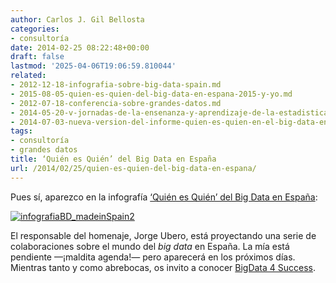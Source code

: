 ```yaml
---
author: Carlos J. Gil Bellosta
categories:
- consultoría
date: 2014-02-25 08:22:48+00:00
draft: false
lastmod: '2025-04-06T19:06:59.810044'
related:
- 2012-12-18-infografia-sobre-big-data-spain.md
- 2015-08-05-quien-es-quien-del-big-data-en-espana-2015-y-yo.md
- 2012-07-18-conferencia-sobre-grandes-datos.md
- 2014-05-20-v-jornadas-de-la-ensenanza-y-aprendizaje-de-la-estadistica-y-la-investigacion-operativa-2.md
- 2014-07-03-nueva-version-del-informe-quien-es-quien-en-el-big-data-en-espana.md
tags:
- consultoría
- grandes datos
title: ‘Quién es Quién’ del Big Data en España
url: /2014/02/25/quien-es-quien-del-big-data-en-espana/
---
```


Pues sí, aparezco en la infografía [‘Quién es Quién’ del Big Data en España](http://bigdata4success.com/quien-es-quien-del-big-data-en-espana-infografia/):

[![infografiaBD_madeinSpain2](/wp-uploads/2014/02/infografiaBD_madeinSpain2.png#center)
](/wp-uploads/2014/02/infografiaBD_madeinSpain2.png#center)

El responsable del homenaje, Jorge Ubero, está proyectando una serie de colaboraciones sobre el mundo del _big data_ en España. La mía está pendiente —¡maldita agenda!— pero aparecerá en los próximos días. Mientras tanto y como abrebocas, os invito a conocer [BigData 4 Success](http://bigdata4success.com/).